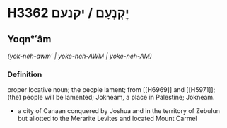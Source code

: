 # H3362 יׇקְנְעָם / יקנעם

## Yoqnᵉʻâm

_(yok-neh-awm' | yoke-neh-AWM | yoke-neh-AM)_

### Definition

proper locative noun; the people lament; from [[H6969]] and [[H5971]]; (the) people will be lamented; Jokneam, a place in Palestine; Jokneam.

- a city of Canaan conquered by Joshua and in the territory of Zebulun but allotted to the Merarite Levites and located Mount Carmel
